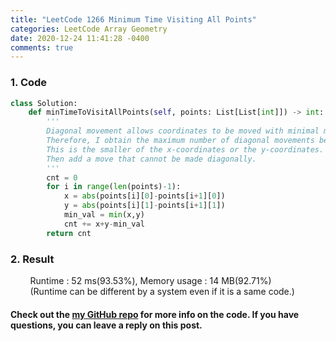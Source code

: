 ```yaml
---
title: "LeetCode 1266 Minimum Time Visiting All Points"
categories: LeetCode Array Geometry
date: 2020-12-24 11:41:28 -0400
comments: true
---
```


### 1. Code
```python
class Solution:
    def minTimeToVisitAllPoints(self, points: List[List[int]]) -> int:
        '''
        Diagonal movement allows coordinates to be moved with minimal movement.
        Therefore, I obtain the maximum number of diagonal movements between two points.
        This is the smaller of the x-coordinates or the y-coordinates.
        Then add a move that cannot be made diagonally.
        '''
        cnt = 0
        for i in range(len(points)-1):
            x = abs(points[i][0]-points[i+1][0])
            y = abs(points[i][1]-points[i+1][1])
            min_val = min(x,y)
            cnt += x+y-min_val
        return cnt
```

### 2. Result
&nbsp;&nbsp;&nbsp;&nbsp;&nbsp;&nbsp;&nbsp;&nbsp;Runtime : 52 ms(93.53%), Memory usage : 14 MB(92.71%)  
&nbsp;&nbsp;&nbsp;&nbsp;&nbsp;&nbsp;&nbsp;&nbsp;(Runtime can be different by a system even if it is a same code.)

#### Check out the [my GitHub repo][hyuk-gh] for more info on the code. If you have questions, you can leave a reply on this post.
[hyuk-gh]: https://github.com/dlgur1994/StudyAlgorithms
